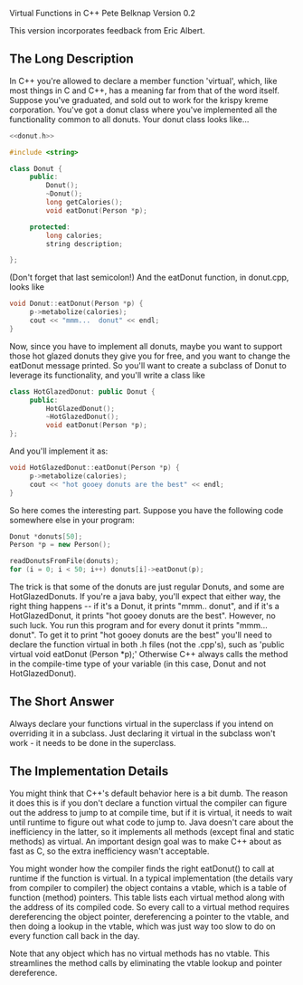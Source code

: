 Virtual Functions in C++
Pete Belknap
Version 0.2

This version incorporates feedback from Eric Albert.


The Long Description
-----------------------------------
In C++ you're allowed to declare a member function 'virtual', which,
like most things in C and C++, has a meaning far from that of the word
itself.  Suppose you've graduated, and sold out to work for the krispy
kreme corporation.  You've got a donut class where you've implemented
all the functionality common to all donuts.  Your donut class looks like...
```cpp
<<donut.h>>

#include <string>

class Donut {
     public:
         Donut();
         ~Donut();
         long getCalories();
         void eatDonut(Person *p);

     protected:
         long calories;
         string description;

};
```
(Don't forget that last semicolon!) And the eatDonut function, in
donut.cpp, looks like
```cpp
void Donut::eatDonut(Person *p) {
     p->metabolize(calories);
     cout << "mmm...  donut" << endl;
}
```
Now, since you have to implement all donuts,  maybe you want to support
those hot glazed donuts they give you for free,  and you want to change
the eatDonut message printed.  So you'll want to create a subclass of
Donut to leverage its functionality, and you'll write a class like
```cpp
class HotGlazedDonut: public Donut {
     public:
         HotGlazedDonut();
         ~HotGlazedDonut();
         void eatDonut(Person *p);
};
```
And you'll implement it as:
```cpp
void HotGlazedDonut::eatDonut(Person *p) {
     p->metabolize(calories);
     cout << "hot gooey donuts are the best" << endl;
}
```
So here comes the interesting part.  Suppose you have the following code
somewhere else in your program:
```cpp
Donut *donuts[50];
Person *p = new Person();

readDonutsFromFile(donuts);
for (i = 0; i < 50; i++) donuts[i]->eatDonut(p);
```
The trick is that some of the donuts are just regular Donuts, and some
are HotGlazedDonuts.  If you're a java baby, you'll expect that either
way, the right thing happens -- if it's a Donut, it prints "mmm..
donut", and if it's a HotGlazedDonut, it prints "hot gooey donuts are
the best".  However, no such luck.  You run this program and for every
donut it prints "mmm... donut".   To get it to print "hot gooey donuts
are the best" you'll need to declare the function virtual in both .h
files (not the .cpp's), such as 'public virtual void eatDonut (Person
*p);'  Otherwise C++ always calls the method in the compile-time type of
your variable (in this case, Donut and not HotGlazedDonut).

The Short Answer
-------------------
Always declare your functions virtual in the superclass if you intend on
overriding it in a subclass.  Just declaring it virtual in the subclass
won't work - it needs to be done in the superclass.

The Implementation Details
------------------
You might think that C++'s default behavior here is a bit dumb.  The
reason it does this is if you don't declare a function virtual the
compiler can figure out the address to jump to at compile time, but if
it is virtual, it needs to wait until runtime to figure out what code to
jump to.  Java doesn't care about the inefficiency in the latter, so it
implements all methods (except final and static methods) as virtual.
An important design goal was to make C++ about as fast as C, so the extra
inefficiency wasn't acceptable.

You might wonder how the compiler finds the right eatDonut() to call at
runtime if the function is virtual.  In a typical implementation (the
details vary from compiler to compiler) the object contains a vtable,
which is a table of function (method) pointers.  This table lists each
virtual method along with the address of its compiled code.  So every
call to a virtual method requires dereferencing the object pointer,
dereferencing a pointer to the vtable, and then doing a lookup in the
vtable, which was just way too slow to do on every function call back
in the day.

Note that any object which has no virtual methods has no vtable.  This
streamlines the method calls by eliminating the vtable lookup and pointer
dereference.

